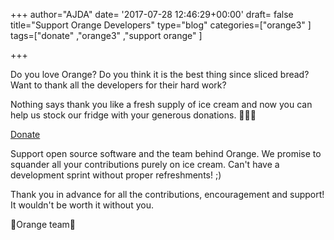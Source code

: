 +++
author="AJDA"
date= '2017-07-28 12:46:29+00:00'
draft= false
title="Support Orange Developers"
type="blog"
categories=["orange3" ]
tags=["donate" ,"orange3" ,"support orange" ]

+++

Do you love Orange? Do you think it is the best thing since sliced bread? Want to thank all the developers for their hard work?

Nothing says thank you like a fresh supply of ice cream and now you can help us stock our fridge with your generous donations. 🍦🍦🍦


[Donate](https://www.paypal.com/cgi-bin/webscr?cmd=_s-xclick&hosted_button_id=A76TAX87ZVR3J)

Support open source software and the team behind Orange. We promise to squander all your contributions purely on ice cream. Can't have a development sprint without proper refreshments! ;)

Thank you in advance for all the contributions, encouragement and support! It wouldn't be worth it without you.

🍊Orange team🍊
